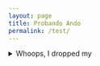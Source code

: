 ```yaml
---
layout: page
title: Probando Ando
permalink: /test/
---
```


<details> 
  <summary>Whoops, I dropped my </summary>
   Monster Condom! 
</details>